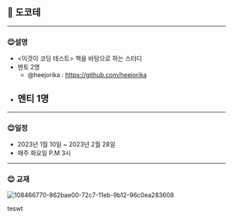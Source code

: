## 🔆 도코테

---

### 😊설명

- <이것이 코딩 테스트> 책을 바탕으로 하는 스터디
- 멘토 2명
    - @heejorika : https://github.com/heejorika
- 멘티 1명
    - 

---

### 😊일정

- 2023년 1월 10일 ~ 2023년 2월 28일
- 매주 화요일 P.M 3시

---

### 😊 교재

![108466770-862bae00-72c7-11eb-9b12-96c0ea283608](https://user-images.githubusercontent.com/74398096/212357206-c63fd96d-8867-49f8-9f8e-8cc897cab33c.png)

teswt